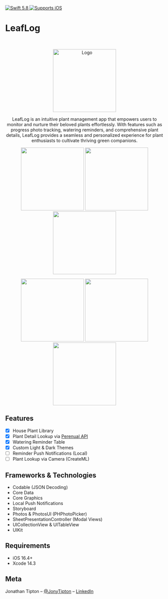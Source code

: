 <a href="https://swift.org">
    <img src="https://img.shields.io/badge/Swift-5.8-F05138?logo=swift&logoColor=white" alt="Swift 5.8" />
  </a>

  <a href="https://help.github.com/en/actions/automating-your-workflow-with-github-actions/virtual-environments-for-github-hosted-runners#supported-runners-and-hardware-resources">
    <img src="https://img.shields.io/badge/platform-iOS-lightgray" alt="Supports iOS" />
  </a>

# LeafLog
<br />
<p align="center">
    <img src="https://github.com/jonytipton/LeafLog/assets/42556403/1c3d9e40-78c1-4471-846b-3426ce6b8b75" alt="Logo" width="200" height="200">
  </a>
  <p align="center">
    LeafLog is an intuitive plant management app that empowers users to monitor and nurture their beloved plants effortlessly. With features such as progress photo tracking, watering reminders, and comprehensive plant details, LeafLog provides a seamless and personalized experience for plant enthusiasts to cultivate thriving green companions. 
  </p>
</p>

<p align="center">
    
<img src="https://github.com/jonytipton/LeafLog/assets/42556403/34e1f309-34e3-40cd-9d6e-b0a48cbe943e" width="200"/>
<img src="https://github.com/jonytipton/LeafLog/assets/42556403/bccba39e-9396-4c8d-b18a-64e50cd1ca51" width="200"/>
<img src="https://github.com/jonytipton/LeafLog/assets/42556403/7aa9bf98-71f8-46ac-a1db-1fa2b4b05f8b" width="200"/>

</p>

<p align="center">

<img src="https://github.com/jonytipton/LeafLog/assets/42556403/64f7d232-9e4b-4a9a-a9be-4a263c91f42e" width="200"/>
<img src="https://github.com/jonytipton/LeafLog/assets/42556403/c90a0b41-da09-4639-898d-4697155f5669" width="200"/>
<img src="https://github.com/jonytipton/LeafLog/assets/42556403/06167442-e316-4f6e-ad86-23cd0e143efa" width="200"/>

</p>


## Features

- [x] House Plant Library
- [x] Plant Detail Lookup via [Perenual API](https://perenual.com/docs/api)
- [x] Watering Reminder Table
- [x] Custom Light & Dark Themes
- [ ] Reminder Push Notifications (Local)
- [ ] Plant Lookup via Camera (CreateML)

## Frameworks & Technologies
- Codable (JSON Decoding)
- Core Data
- Core Graphics
- Local Push Notifications
- Storyboard
- Photos & PhotosUI (PHPhotoPicker)
- SheetPresentationController (Modal Views)
- UICollectionView & UITableView
- UIKit

## Requirements

- iOS 16.4+
- Xcode 14.3


## Meta

Jonathan Tipton – [@JonyTipton](https://twitter.com/jonyTipton) – [LinkedIn](https://www.linkedin.com/in/jonathantipton/)
